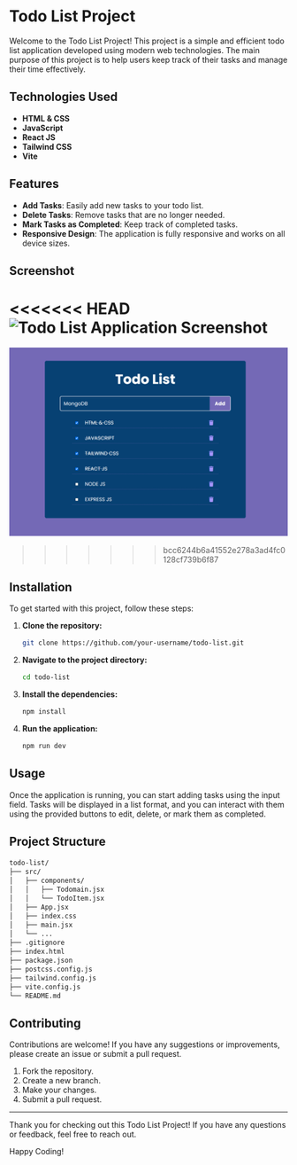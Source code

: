 # Todo List Project

Welcome to the Todo List Project! This project is a simple and efficient todo list application developed using modern
web technologies. The main purpose of this project is to help users keep track of their tasks and manage their time
effectively.

## Technologies Used

- **HTML & CSS**
- **JavaScript**
- **React JS**
- **Tailwind CSS**
- **Vite**

## Features

- **Add Tasks**: Easily add new tasks to your todo list.
- **Delete Tasks**: Remove tasks that are no longer needed.
- **Mark Tasks as Completed**: Keep track of completed tasks.
- **Responsive Design**: The application is fully responsive and works on all device sizes.

## Screenshot

<<<<<<< HEAD
![Todo List Application Screenshot](../todo-list/src/assets/readme.png)
=======
![Todo List Application Screenshot](src/assets/readme.png)
>>>>>>> bcc6244b6a41552e278a3ad4fc0128cf739b6f87

## Installation

To get started with this project, follow these steps:

1. **Clone the repository:**

   ```sh
   git clone https://github.com/your-username/todo-list.git
   ```

2. **Navigate to the project directory:**

   ```sh
   cd todo-list
   ```

3. **Install the dependencies:**

   ```sh
   npm install
   ```

4. **Run the application:**
   ```sh
   npm run dev
   ```

## Usage

Once the application is running, you can start adding tasks using the input field. Tasks will be displayed in a list
format, and you can interact with them using the provided buttons to edit, delete, or mark them as completed.

## Project Structure

```
todo-list/
├── src/
│   ├── components/
│   │   ├── Todomain.jsx
│   │   └── TodoItem.jsx
│   ├── App.jsx
│   ├── index.css
│   ├── main.jsx
│   └── ...
├── .gitignore
├── index.html
├── package.json
├── postcss.config.js
├── tailwind.config.js
├── vite.config.js
└── README.md
```

## Contributing

Contributions are welcome! If you have any suggestions or improvements, please create an issue or submit a pull request.

1. Fork the repository.
2. Create a new branch.
3. Make your changes.
4. Submit a pull request.

---

Thank you for checking out this Todo List Project! If you have any questions or feedback, feel free to reach out.

Happy Coding!
